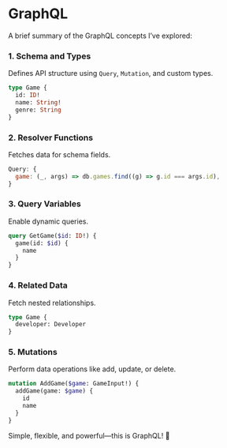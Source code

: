 # **GraphQL**

A brief summary of the GraphQL concepts I’ve explored:

### **1. Schema and Types**  
Defines API structure using `Query`, `Mutation`, and custom types.  
```graphql
type Game {
  id: ID!
  name: String!
  genre: String
}
```

### **2. Resolver Functions**  
Fetches data for schema fields.  
```javascript
Query: {
  game: (_, args) => db.games.find((g) => g.id === args.id),
}
```

### **3. Query Variables**  
Enable dynamic queries.  
```graphql
query GetGame($id: ID!) {
  game(id: $id) {
    name
  }
}
```

### **4. Related Data**  
Fetch nested relationships.  
```graphql
type Game {
  developer: Developer
}
```

### **5. Mutations**  
Perform data operations like add, update, or delete.  
```graphql
mutation AddGame($game: GameInput!) {
  addGame(game: $game) {
    id
    name
  }
}
```

Simple, flexible, and powerful—this is GraphQL! 🚀
